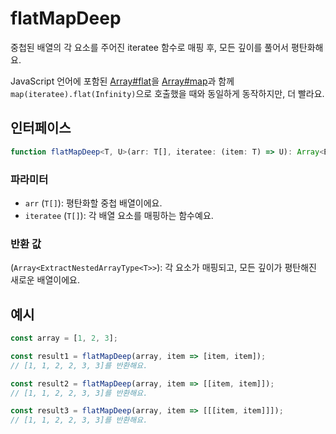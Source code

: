# flatMapDeep

중첩된 배열의 각 요소를 주어진 iteratee 함수로 매핑 후, 모든 깊이를 풀어서 평탄화해요.

JavaScript 언어에 포함된 [Array#flat](https://developer.mozilla.org/en-US/docs/Web/JavaScript/Reference/Global_Objects/Array/flat)을 [Array#map](https://developer.mozilla.org/ko/docs/Web/JavaScript/Reference/Global_Objects/Array/map)과 함께 `map(iteratee).flat(Infinity)`으로 호출했을 때와 동일하게 동작하지만, 더 빨라요.

## 인터페이스

```typescript
function flatMapDeep<T, U>(arr: T[], iteratee: (item: T) => U): Array<ExtractNestedArrayType<U>>;
```

### 파라미터

- `arr` (`T[]`): 평탄화할 중첩 배열이에요.
- `iteratee` (`T[]`): 각 배열 요소를 매핑하는 함수예요.

### 반환 값

(`Array<ExtractNestedArrayType<T>>`): 각 요소가 매핑되고, 모든 깊이가 평탄해진 새로운 배열이에요.

## 예시

```typescript
const array = [1, 2, 3];

const result1 = flatMapDeep(array, item => [item, item]);
// [1, 1, 2, 2, 3, 3]를 반환해요.

const result2 = flatMapDeep(array, item => [[item, item]]);
// [1, 1, 2, 2, 3, 3]를 반환해요.

const result3 = flatMapDeep(array, item => [[[item, item]]]);
// [1, 1, 2, 2, 3, 3]를 반환해요.
```
